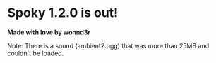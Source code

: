 # Spoky 1.2.0 is out!
**Made with love by wonnd3r**

Note: There is a sound (ambient2.ogg) that was more than 25MB and couldn't be loaded.

